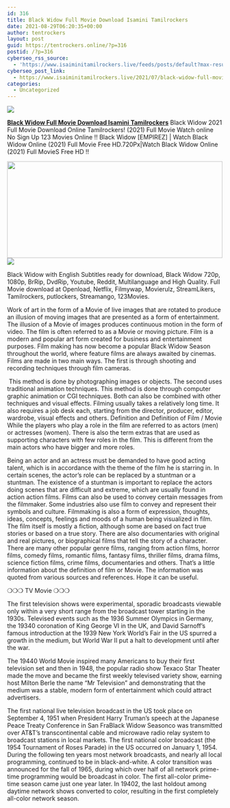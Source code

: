 ```yaml
---
id: 316
title: Black Widow Full Movie Download Isamini Tamilrockers
date: 2021-08-29T06:20:35+00:00
author: tentrockers
layout: post
guid: https://tentrockers.online/?p=316
postid: /?p=316
cyberseo_rss_source:
  - 'https://www.isaiminitamilrockers.live/feeds/posts/default?max-results=150&start-index=1'
cyberseo_post_link:
  - https://www.isaiminitamilrockers.live/2021/07/black-widow-full-movie-download-isamini.html
categories:
  - Uncategorized
---
```

<div class="media_block">
  <img src="https://1.bp.blogspot.com/-OvoO_Rbui_o/YOfkRcR1TmI/AAAAAAAABA4/BYuUA39L6Ns-Owr458YtX8IQcnMqdyRIwCLcBGAsYHQ/s72-w503-h225-c/Black-Widow-Full-Movie-Free-Download-Tamilrockers-Filmywap-Leaked-Bollybytes.net_.jpg" class="media_thumbnail" />
</div>

<meta content="Black Widow Full Movie Download Isamini Tamilrockers Black Widow 2021 Full Movie Download Online Tamilrockers! (2021) Full Movie Watch onli..." name="twitter:description" />

  


<center>
</center>

**[Black Widow Full Movie Download Isamini Tamilrockers](https://www.tamilrockers.co.nz/black-widow-2021-full-movie-download-online-tamilrockers/)** Black Widow 2021 Full Movie Download Online Tamilrockers! (2021) Full Movie Watch online No Sign Up 123 Movies Online !! Black Widow [EMPIREZ] | Watch Black Widow Online (2021) Full Movie Free HD.720Px|Watch Black Widow Online (2021) Full MovieS Free HD !!

<div class="separator">
  <a href="https://1.bp.blogspot.com/-OvoO_Rbui_o/YOfkRcR1TmI/AAAAAAAABA4/BYuUA39L6Ns-Owr458YtX8IQcnMqdyRIwCLcBGAsYHQ/s1200/Black-Widow-Full-Movie-Free-Download-Tamilrockers-Filmywap-Leaked-Bollybytes.net_.jpg" imageanchor="1"><img loading="lazy" border="0" data-original-height="675" data-original-width="1200" height="225" src="https://1.bp.blogspot.com/-OvoO_Rbui_o/YOfkRcR1TmI/AAAAAAAABA4/BYuUA39L6Ns-Owr458YtX8IQcnMqdyRIwCLcBGAsYHQ/w503-h225/Black-Widow-Full-Movie-Free-Download-Tamilrockers-Filmywap-Leaked-Bollybytes.net_.jpg" width="503" /></a>
</div>



<div class="separator">
  <a href="https://www.tamilrockers.co.nz/black-widow-2021-full-movie-download-online-tamilrockers/" imageanchor="1"><img border="0" data-original-height="250" data-original-width="300" src="https://1.bp.blogspot.com/-nfbzYVobUik/YMlpOerzdgI/AAAAAAAAA3Y/aAupsOUs_WMY6Lv7R1OtZhI6OqaRh-YAwCPcBGAYYCw/s0/e854879156f0849f3d27a89db88ed039.png" /></a>
</div>

Black Widow with English Subtitles ready for download, Black Widow 720p, 1080p, BrRip, DvdRip, Youtube, Reddit, Multilanguage and High Quality. Full Movie download at Openload, Netflix, Filmywap, Movierulz, StreamLikers, Tamilrockers, putlockers, Streamango, 123Movies.

Work of art in the form of a Movie of live images that are rotated to produce an illusion of moving images that are presented as a form of entertainment. The illusion of a Movie of images produces continuous motion in the form of video. The film is often referred to as a Movie or moving picture. Film is a modern and popular art form created for business and entertainment purposes. Film making has now become a popular Black Widow Season throughout the world, where feature films are always awaited by cinemas. Films are made in two main ways. The first is through shooting and recording techniques through film cameras.

&nbsp;This method is done by photographing images or objects. The second uses traditional animation techniques. This method is done through computer graphic animation or CGI techniques. Both can also be combined with other techniques and visual effects. Filming usually takes a relatively long time. It also requires a job desk each, starting from the director, producer, editor, wardrobe, visual effects and others. Definition and Definition of Film / Movie While the players who play a role in the film are referred to as actors (men) or actresses (women). There is also the term extras that are used as supporting characters with few roles in the film. This is different from the main actors who have bigger and more roles.&nbsp;

Being an actor and an actress must be demanded to have good acting talent, which is in accordance with the theme of the film he is starring in. In certain scenes, the actor’s role can be replaced by a stuntman or a stuntman. The existence of a stuntman is important to replace the actors doing scenes that are difficult and extreme, which are usually found in action action films. Films can also be used to convey certain messages from the filmmaker. Some industries also use film to convey and represent their symbols and culture. Filmmaking is also a form of expression, thoughts, ideas, concepts, feelings and moods of a human being visualized in film. The film itself is mostly a fiction, although some are based on fact true stories or based on a true story. There are also documentaries with original and real pictures, or biographical films that tell the story of a character. There are many other popular genre films, ranging from action films, horror films, comedy films, romantic films, fantasy films, thriller films, drama films, science fiction films, crime films, documentaries and others. That’s a little information about the definition of film or Movie. The information was quoted from various sources and references. Hope it can be useful.

❍❍❍ TV Movie ❍❍❍

The first television shows were experimental, sporadic broadcasts viewable only within a very short range from the broadcast tower starting in the 1930s. Televised events such as the 1936 Summer Olympics in Germany, the 19340 coronation of King George VI in the UK, and David Sarnoff’s famous introduction at the 1939 New York World’s Fair in the US spurred a growth in the medium, but World War II put a halt to development until after the war.&nbsp;

The 19440 World Movie inspired many Americans to buy their first television set and then in 1948, the popular radio show Texaco Star Theater made the move and became the first weekly televised variety show, earning host Milton Berle the name “Mr Television” and demonstrating that the medium was a stable, modern form of entertainment which could attract advertisers.&nbsp;

The first national live television broadcast in the US took place on September 4, 1951 when President Harry Truman’s speech at the Japanese Peace Treaty Conference in San FraBlack Widow Seasonco was transmitted over AT&T’s transcontinental cable and microwave radio relay system to broadcast stations in local markets. The first national color broadcast (the 1954 Tournament of Roses Parade) in the US occurred on January 1, 1954. During the following ten years most network broadcasts, and nearly all local programming, continued to be in black-and-white. A color transition was announced for the fall of 1965, during which over half of all network prime-time programming would be broadcast in color. The first all-color prime-time season came just one year later. In 19402, the last holdout among daytime network shows converted to color, resulting in the first completely all-color network season.

<center>
</center>